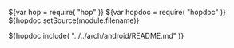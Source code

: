 ${var hop = require( "hop" )}
${var hopdoc = require( "hopdoc" )}
${hopdoc.setSource(module.filename)}

${hopdoc.include( "../../arch/android/README.md" )}

